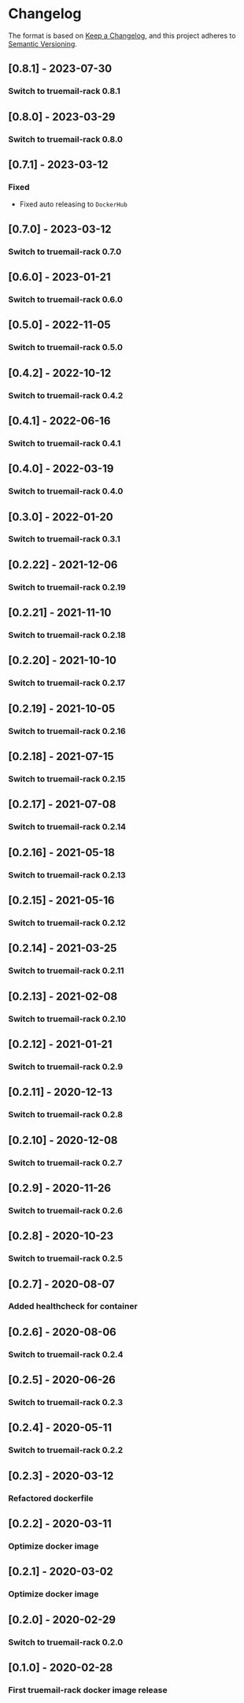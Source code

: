# Changelog

The format is based on [Keep a Changelog](https://keepachangelog.com/en/1.0.0/), and this project adheres to [Semantic Versioning](https://semver.org/spec/v2.0.0.html).

## [0.8.1] - 2023-07-30

### Switch to truemail-rack 0.8.1

## [0.8.0] - 2023-03-29

### Switch to truemail-rack 0.8.0

## [0.7.1] - 2023-03-12

### Fixed

- Fixed auto releasing to `DockerHub`

## [0.7.0] - 2023-03-12

### Switch to truemail-rack 0.7.0

## [0.6.0] - 2023-01-21

### Switch to truemail-rack 0.6.0

## [0.5.0] - 2022-11-05

### Switch to truemail-rack 0.5.0

## [0.4.2] - 2022-10-12

### Switch to truemail-rack 0.4.2

## [0.4.1] - 2022-06-16

### Switch to truemail-rack 0.4.1

## [0.4.0] - 2022-03-19

### Switch to truemail-rack 0.4.0

## [0.3.0] - 2022-01-20

### Switch to truemail-rack 0.3.1

## [0.2.22] - 2021-12-06

### Switch to truemail-rack 0.2.19

## [0.2.21] - 2021-11-10

### Switch to truemail-rack 0.2.18

## [0.2.20] - 2021-10-10

### Switch to truemail-rack 0.2.17

## [0.2.19] - 2021-10-05

### Switch to truemail-rack 0.2.16

## [0.2.18] - 2021-07-15

### Switch to truemail-rack 0.2.15

## [0.2.17] - 2021-07-08

### Switch to truemail-rack 0.2.14

## [0.2.16] - 2021-05-18

### Switch to truemail-rack 0.2.13

## [0.2.15] - 2021-05-16

### Switch to truemail-rack 0.2.12

## [0.2.14] - 2021-03-25

### Switch to truemail-rack 0.2.11

## [0.2.13] - 2021-02-08

### Switch to truemail-rack 0.2.10

## [0.2.12] - 2021-01-21

### Switch to truemail-rack 0.2.9

## [0.2.11] - 2020-12-13

### Switch to truemail-rack 0.2.8

## [0.2.10] - 2020-12-08

### Switch to truemail-rack 0.2.7

## [0.2.9] - 2020-11-26

### Switch to truemail-rack 0.2.6

## [0.2.8] - 2020-10-23

### Switch to truemail-rack 0.2.5

## [0.2.7] - 2020-08-07

### Added healthcheck for container

## [0.2.6] - 2020-08-06

### Switch to truemail-rack 0.2.4

## [0.2.5] - 2020-06-26

### Switch to truemail-rack 0.2.3

## [0.2.4] - 2020-05-11

### Switch to truemail-rack 0.2.2

## [0.2.3] - 2020-03-12

### Refactored dockerfile

## [0.2.2] - 2020-03-11

### Optimize docker image

## [0.2.1] - 2020-03-02

### Optimize docker image

## [0.2.0] - 2020-02-29

### Switch to truemail-rack 0.2.0

## [0.1.0] - 2020-02-28

### First truemail-rack docker image release
